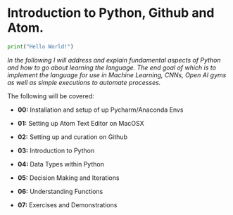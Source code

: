 # Introduction to Python, Github and Atom.
```py
print("Hello World!")
```

  *In the following I will address and explain fundamental aspects of Python and how to go about learning the language. The end goal of which is to implement the language for use in Machine Learning, CNNs, Open AI gyms as well as simple executions to automate processes.*


 The following will be covered:

* **00:** Installation and setup of up Pycharm/Anaconda Envs

* **01:** Setting up Atom Text Editor on MacOSX

* **02:** Setting up and curation on Github

* **03:** Introduction to Python

* **04:** Data Types within Python

* **05:** Decision Making and Iterations

* **06:** Understanding Functions

* **07:** Exercises and Demonstrations
